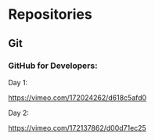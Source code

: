 # Repositories


## Git

### GitHub for Developers:

Day 1:

https://vimeo.com/172024262/d618c5afd0

Day 2:

https://vimeo.com/172137862/d00d71ec25

